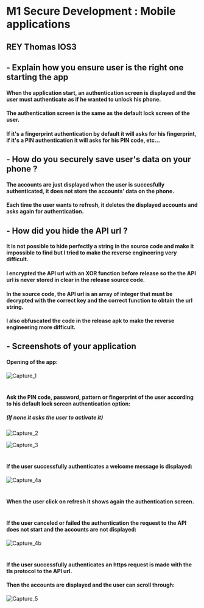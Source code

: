 
# M1 Secure Development : Mobile applications
## REY Thomas IOS3
##
##
## - Explain how you ensure user is the right one starting the app
#### When the application start, an authentication screen is displayed and the user must authenticate as if he wanted to unlock his phone.
#### The authentication screen is the same as the default lock screen of the user.
#### If it's a fingerprint authentication by default it will asks for his fingerprint, if it's a PIN authentication it will asks for his PIN code, etc...
##
##
## - How do you securely save user's data on your phone ?
#### The accounts are just displayed when the user is succesfully authenticated, it does not store the accounts' data on the phone.
#### Each time the user wants to refresh, it deletes the displayed accounts and asks again for authentication.
##
##
## - How did you hide the API url ?
#### It is not possible to hide perfectly a string in the source code and make it impossible to find but I tried to make the reverse engineering very difficult.
#### I encrypted the API url with an XOR function before release so the the API url is never stored in clear in the release source code.
#### In the source code, the API url is an array of integer that must be decrypted with the correct key and the correct function to obtain the url string.
#### I also obfuscated the code in the release apk to make the reverse engineering more difficult.
##
##
## - Screenshots of your application 
#### Opening of the app:
![Capture_1](https://user-images.githubusercontent.com/75266416/110215935-9c7f5f80-7eac-11eb-904e-521014b981ef.png)
#
#### Ask the PIN code, password, pattern or fingerprint of the user according to his default lock screen authentication option:
##### (If none it asks the user to activate it)
![Capture_2](https://user-images.githubusercontent.com/75266416/110216092-7ad2a800-7ead-11eb-85b8-0943874c9a5d.png)

![Capture_3](https://user-images.githubusercontent.com/75266416/110215928-99846f00-7eac-11eb-807d-7e7bf8ae18dd.png)
#
#### If the user successfully authenticates a welcome message is displayed:
![Capture_4a](https://user-images.githubusercontent.com/75266416/110215932-9ab59c00-7eac-11eb-9095-8a73f02a6f52.png)
#
#### When the user click on refresh it shows again the authentication screen.
#
#### If the user canceled or failed the authentication the request to the API does not start and the accounts are not displayed:
![Capture_4b](https://user-images.githubusercontent.com/75266416/110215933-9b4e3280-7eac-11eb-8d96-228327ca46f2.png)
#
#### If the user successfully authenticates an https request is made with the tls protocol to the API url.
#### Then the accounts are displayed and the user can scroll through:
![Capture_5](https://user-images.githubusercontent.com/75266416/110215934-9be6c900-7eac-11eb-8942-ab65ebd2d53a.png)
